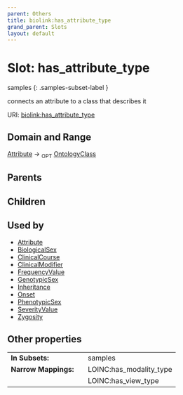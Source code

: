 ```yaml
---
parent: Others
title: biolink:has_attribute_type
grand_parent: Slots
layout: default
---
```


# Slot: has_attribute_type

samples
{: .samples-subset-label }


connects an attribute to a class that describes it

URI: [biolink:has_attribute_type](https://w3id.org/biolink/vocab/has_attribute_type)

## Domain and Range

[Attribute](Attribute.md) ->  <sub>OPT</sub> [OntologyClass](OntologyClass.md)

## Parents


## Children


## Used by

 * [Attribute](Attribute.md)
 * [BiologicalSex](BiologicalSex.md)
 * [ClinicalCourse](ClinicalCourse.md)
 * [ClinicalModifier](ClinicalModifier.md)
 * [FrequencyValue](FrequencyValue.md)
 * [GenotypicSex](GenotypicSex.md)
 * [Inheritance](Inheritance.md)
 * [Onset](Onset.md)
 * [PhenotypicSex](PhenotypicSex.md)
 * [SeverityValue](SeverityValue.md)
 * [Zygosity](Zygosity.md)

## Other properties

|  |  |  |
| --- | --- | --- |
| **In Subsets:** | | samples |
| **Narrow Mappings:** | | LOINC:has_modality_type |
|  | | LOINC:has_view_type |

